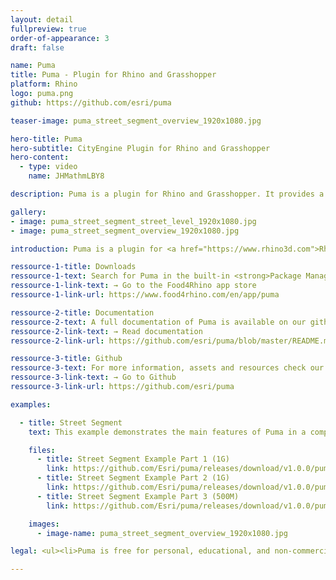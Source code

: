 ```yaml
---
layout: detail
fullpreview: true
order-of-appearance: 3
draft: false

name: Puma
title: Puma - Plugin for Rhino and Grasshopper
platform: Rhino
logo: puma.png
github: https://github.com/esri/puma

teaser-image: puma_street_segment_overview_1920x1080.jpg

hero-title: Puma
hero-subtitle: CityEngine Plugin for Rhino and Grasshopper
hero-content:
  - type: video
    name: JHMathmLBY8

description: Puma is a plugin for Rhino and Grasshopper. It provides a Rhino command and Grasshopper components which enable the execution of CityEngine rules within a Rhino scene.

gallery:
- image: puma_street_segment_street_level_1920x1080.jpg
- image: puma_street_segment_overview_1920x1080.jpg

introduction: Puma is a plugin for <a href="https://www.rhino3d.com">Rhino and Grasshopper</a>. It provides a Rhino command and Grasshopper components which enable the execution of <a href="https://www.esri.com/software/cityengine">CityEngine</a> rules within a Rhino scene. Therefore, a Rhino artist or designer does not have to leave their familiar Rhino environment anymore to make use of CityEngine’s procedural modeling power. Complicated export-import steps are no longer needed, which also means that the procedural models do not need to be “baked” anymore. The building or street models stay procedural during the entire design or planning workflow. Consequently, the user can change any attributes of the building or street models easily by connecting them to other Grasshopper components.<br/><br/>Puma requires Rule Packages (RPK) as input, which are authored in CityEngine. An RPK includes assets and a CGA rule file which encodes an architectural style. Comprehensive RPK examples are available below and can be used “out-of-the-box” in Puma. More examples for CGA rule files can additionally be found in the <a href="https://doc.arcgis.com/en/cityengine/latest/tutorials/introduction-to-the-cityengine-tutorials.htm" target="_blank">CityEngine tutorials</a>.<br/><br/>Puma is well suited for managing the procedural generation of architectural 3D content in design and urban planning scenarios. However, Puma is restricted to the procedural generation of buildings and street detailing/furniture. Puma does not include the city layout and street network editing tools of CityEngine (i.e. the rich CityEngine toolset to design a city from scratch or based on geographic data is still needed).<br/><br/><strong><i>Puma is free for personal, educational, and non-commercial use. Commercial use requires at least one commercial license of the latest CityEngine version installed in the organization. Redistribution or web service offerings are not allowed unless expressly permitted. Please refer to the licensing section below for more detailed licensing information.</strong></i>

ressource-1-title: Downloads
ressource-1-text: Search for Puma in the built-in <strong>Package Manager of Rhino 7</strong> (recommended) or manually download from the Rhino app store (e.g. for Rhino 6).
ressource-1-link-text: → Go to the Food4Rhino app store
ressource-1-link-url: https://www.food4rhino.com/en/app/puma

ressource-2-title: Documentation
ressource-2-text: A full documentation of Puma is available on our github repository.
ressource-2-link-text: → Read documentation
ressource-2-link-url: https://github.com/esri/puma/blob/master/README.md

ressource-3-title: Github
ressource-3-text: For more information, assets and resources check our Github repository.
ressource-3-link-text: → Go to Github
ressource-3-link-url: https://github.com/esri/puma

examples:

  - title: Street Segment
    text: This example demonstrates the main features of Puma in a compact scene. Starting from various input shapes (street shapes and building/floor footprints), multiple different Rule Packages are applied to create models ranging from abstract building volumes to realistic facades and street-level scenes.

    files:
      - title: Street Segment Example Part 1 (1G)
        link: https://github.com/Esri/puma/releases/download/v1.0.0/puma_street_segment_example_v1.zip.001
      - title: Street Segment Example Part 2 (1G)
        link: https://github.com/Esri/puma/releases/download/v1.0.0/puma_street_segment_example_v1.zip.002
      - title: Street Segment Example Part 3 (500M)
        link: https://github.com/Esri/puma/releases/download/v1.0.0/puma_street_segment_example_v1.zip.003

    images:
      - image-name: puma_street_segment_overview_1920x1080.jpg

legal: <ul><li>Puma is free for personal, educational, and non-commercial use. Commercial use requires at least one commercial license of the latest CityEngine version installed in the organization. Redistribution or web service offerings are not allowed unless expressly permitted.</li><li>Puma is under the same license as the included <a href="./cityenginesdk#legal-section">CityEngine SDK</a>.</li><li>All content in the "Examples" directory/section is licensed under the APACHE 2.0 license. You may obtain a copy of this license at <a href="https://www.apache.org/licenses/LICENSE-2.0" target="_blank">https://www.apache.org/licenses/LICENSE-2.0</a>.</li><li>For questions or enquiries, please contact <a href= "mailto:cityengine-info@esri.com">cityengine-info@esri.com</a></li></ul>

---
```

